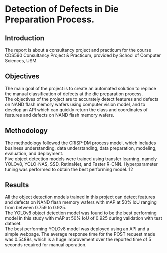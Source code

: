 # Detection of Defects in Die Preparation Process.
## Introduction
The report is about a consultancy project and practicum for the course CDS590 Consultancy Project & Practicum, provided by School of Computer Sciences, USM. 
## Objectives
The main goal of the project is to create an automated solution to replace the manual classification of defects at the die preparation process. \
The objectives of the project are to accurately detect features and defects on NAND flash memory wafers using computer vision model, and to develop an API which can quickly return the class and coordinates of features and defects on NAND flash memory wafers. 
## Methodology
The methodology followed the CRISP-DM process model, which includes business understanding, data understanding, data preparation, modeling, evaluation, and deployment. \
Five object detection models were trained using transfer learning, namely YOLOv8, YOLO-NAS, SSD, RetinaNet, and Faster R-CNN. 
Hyperparameter tuning was performed to obtain the best performing model. 12
## Results
All the object detection models trained in this project can detect features and defects on NAND flash memory wafers with mAP at 50% IoU ranging from between 0.759 to 0.925. \
The YOLOv8 object detection model was found to be the best performing model in this study with mAP at 50% IoU of 0.925 during validation with test dataset. \
The best performing YOLOv8 model was deployed using an API and a simple webpage. The average response time for the POST request made was 0.5489s, which is a huge improvement over the reported time of 5 seconds required for manual operation. 